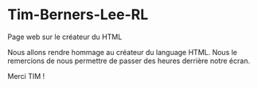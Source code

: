 # Tim-Berners-Lee-RL
Page web sur le créateur du HTML

Nous allons rendre hommage au créateur du language HTML. Nous le remercions de nous permettre de passer des heures derrière notre écran. 

Merci TIM !